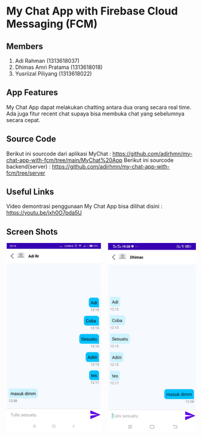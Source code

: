 # My Chat App with Firebase Cloud Messaging (FCM)

## Members

1. Adi Rahman (1313618037)
2. Dhimas Amri Pratama (1313618018)
3. Yusriizal Piliyang (1313618022)

## App Features

My Chat App dapat melakukan chatting antara dua orang secara real time.
Ada juga fitur recent chat supaya bisa membuka chat yang sebelumnya secara cepat.

## Source Code
Berikut ini sourcode dari aplikasi MyChat : https://github.com/adirhmn/my-chat-app-with-fcm/tree/main/MyChat%20App
Berikut ini sourcode backend(server) : https://github.com/adirhmn/my-chat-app-with-fcm/tree/server

## Useful Links

Video demontrasi penggunaan My Chat App bisa dilihat disini : https://youtu.be/jxh0O7pda5U


## Screen Shots 


<p align="center">
  <img height="500" src="Screenshots/SS1.jpeg">
  &nbsp &nbsp
  <img height="500" src="Screenshots/SS2.jpeg">
</p>
